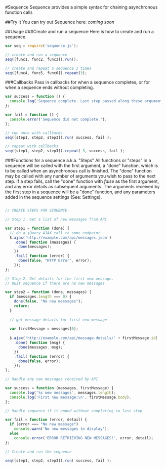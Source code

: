 #Sequence
Sequence provides a simple syntax for chaining asynchronous function calls

##Try it
You can try out Sequence here: _coming soon_

##Usage
###Create and run a sequence
Here is how to create and run a sequence.
```js
var seq = require('sequence.js');

// create and run a sequence
seq([func1, func2, func3]).run();

// create and repeat a sequence 3 times
seq([func4, func5, func6]).repeat(3);

```

###Callbacks
Pass in callbacks for when a sequence completes, or for when a sequence ends without completing.

```js
var success = function () {
  console.log('Sequence complete. Last step passed along these arguments:', arguments);
};

var fail = function () {
  console.error('Sequence did not complete.');
};

// run once with callbacks
seq([step1, step2, step3]).run( success, fail );

// repeat with callbacks
seq([step1, step2, step3]).repeat( 3, success, fail );
```

###Functions for a sequence a.k.a. "Steps"
All functions or "steps" in a sequence will be called with the first argument, a "done" function, which is to be called when an asynchronous call is finished.  The "done" function may be called with any number of arguments you wish to pass to the next step.  If a step fails, call the "done" function with *false* as the first argument, and any error details as subsequent arguments.  The arguments received by the first step in a sequence will be a "done" function, and any parameters added in the sequence settings (See: Settings).

```js

// CREATE STEPS FOR SEQUENCE

// Step 1. Get a list of new messages from API

var step1 = function (done) {
  // do a jQuery AJAX call to some endpoint
  $.ajax('http://example.com/api/messages.json')
    .done( function (messages) {
      done(messages);
    })
    .fail( function (error) {
      done(false, "HTTP Error", error);
    });
};

// Step 2. Get details for the first new message.
// Quit sequence if there are no new messages

var step2 = function (done, messages) {
  if (messages.length === 0) {
    done(false, "No new messages");
    return;
  }
  
  // get message details for first new message
  
  var firstMessage = messages[0];
  
  $.ajax('http://example.com/api/message-details/' + firstMessage.id)
    .done( function (msg) {
      done(messages, msg);
    })
    .fail( function (error) {
      done(false, error);
    });
};

// Handle any new messages received by API

var success = function (messages, firstMessage) {
  console.log('%s new messages', messages.length);
  console.log('First new message:\n', firstMessage.body);
};

// Handle sequence if it ended without completing to last step

var fail = function (error, detail) {
  if (error === "No new message")
    console.warn('No new messages to display');
  else
    console.error('ERROR RETRIEVING NEW MESSAGES!', error, detail);
};

// Create and run the sequence

seq([step1, step2, step3]).run( success, fail );
